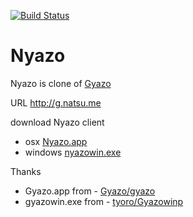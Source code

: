 [![Build Status](https://secure.travis-ci.org/natsumesou/gyazo_server.png)](http://travis-ci.org/natsumesou/gyazo_server)
# Nyazo

Nyazo is clone of [Gyazo](http://gyazo.com)


URL http://g.natsu.me

download Nyazo client

- osx [Nyazo.app](http://g.natsu.me/Nyazo-1.0.dmg)
- windows [nyazowin.exe](http://g.natsu.me/nyazowin.exe)

Thanks

- Gyazo.app from - [Gyazo/gyazo](https://github.com/gyazo/Gyazo)
- gyazowin.exe from - [tyoro/Gyazowinp](https://github.com/tyoro/Gyazowinp)
